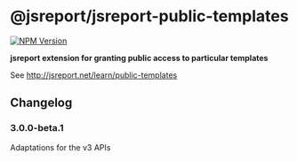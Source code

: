 # @jsreport/jsreport-public-templates
[![NPM Version](http://img.shields.io/npm/v/@jsreport/jsreport-public-templates.svg?style=flat-square)](https://npmjs.com/package/@jsreport/jsreport-public-templates)

**jsreport extension for granting public access to particular templates**

See http://jsreport.net/learn/public-templates

## Changelog

### 3.0.0-beta.1

Adaptations for the v3 APIs
